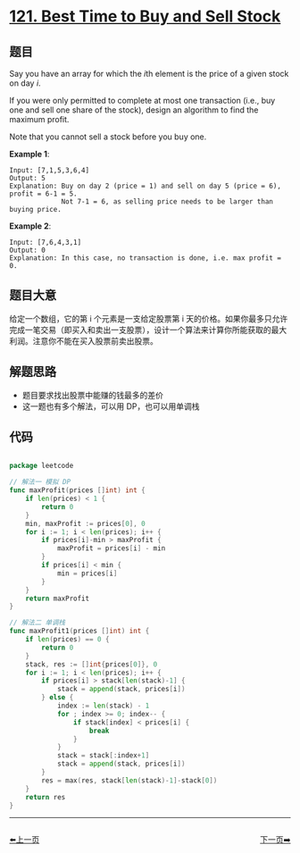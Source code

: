 # [121. Best Time to Buy and Sell Stock](https://leetcode.com/problems/best-time-to-buy-and-sell-stock/)


## 题目

Say you have an array for which the *i*th element is the price of a given stock on day *i*.

If you were only permitted to complete at most one transaction (i.e., buy one and sell one share of the stock), design an algorithm to find the maximum profit.

Note that you cannot sell a stock before you buy one.

**Example 1**:

    Input: [7,1,5,3,6,4]
    Output: 5
    Explanation: Buy on day 2 (price = 1) and sell on day 5 (price = 6), profit = 6-1 = 5.
                 Not 7-1 = 6, as selling price needs to be larger than buying price.

**Example 2**:

    Input: [7,6,4,3,1]
    Output: 0
    Explanation: In this case, no transaction is done, i.e. max profit = 0.

## 题目大意

给定一个数组，它的第 i 个元素是一支给定股票第 i 天的价格。如果你最多只允许完成一笔交易（即买入和卖出一支股票），设计一个算法来计算你所能获取的最大利润。注意你不能在买入股票前卖出股票。

## 解题思路

- 题目要求找出股票中能赚的钱最多的差价
- 这一题也有多个解法，可以用 DP，也可以用单调栈


## 代码

```go

package leetcode

// 解法一 模拟 DP
func maxProfit(prices []int) int {
	if len(prices) < 1 {
		return 0
	}
	min, maxProfit := prices[0], 0
	for i := 1; i < len(prices); i++ {
		if prices[i]-min > maxProfit {
			maxProfit = prices[i] - min
		}
		if prices[i] < min {
			min = prices[i]
		}
	}
	return maxProfit
}

// 解法二 单调栈
func maxProfit1(prices []int) int {
	if len(prices) == 0 {
		return 0
	}
	stack, res := []int{prices[0]}, 0
	for i := 1; i < len(prices); i++ {
		if prices[i] > stack[len(stack)-1] {
			stack = append(stack, prices[i])
		} else {
			index := len(stack) - 1
			for ; index >= 0; index-- {
				if stack[index] < prices[i] {
					break
				}
			}
			stack = stack[:index+1]
			stack = append(stack, prices[i])
		}
		res = max(res, stack[len(stack)-1]-stack[0])
	}
	return res
}

```


----------------------------------------------
<div style="display: flex;justify-content: space-between;align-items: center;">
<p><a href="https://books.halfrost.com/leetcode/ChapterFour/0120.Triangle/">⬅️上一页</a></p>
<p><a href="https://books.halfrost.com/leetcode/ChapterFour/0122.Best-Time-to-Buy-and-Sell-Stock-II/">下一页➡️</a></p>
</div>
